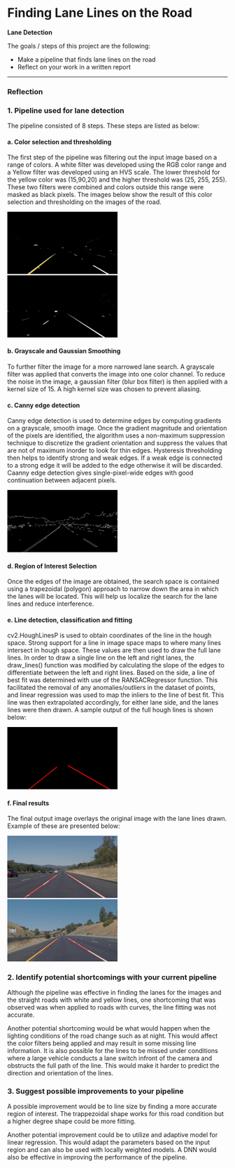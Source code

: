 # **Finding Lane Lines on the Road** 


**Lane Detection**

The goals / steps of this project are the following:
* Make a pipeline that finds lane lines on the road
* Reflect on your work in a written report

---

### Reflection

### 1. Pipeline used for lane detection
The pipeline consisted of 8 steps. These steps are listed as below:
#### a. Color selection and thresholding
The first step of the pipeline was filtering out the input image based on a range of colors. A white filter was developed using the RGB color range and a Yellow filter was developed using an HVS scale. The lower threshold for the yellow color was (15,90,20) and the higher threshold was (25, 255, 255). These two filters were combined and colors outside this range were masked as black pixels. The images below show the result of this color selection and thresholding on the images of the road.

<img src = "./test_images_output/mask_whiteCarLaneSwitch.jpg" height="50%" width="50%" >
<img src = "./test_images_output/mask_solidWhiteRight.jpg" height="50%" width="50%" /> 

#### b. Grayscale and Gaussian Smoothing
To further filter the image for a more narrowed lane search. A grayscale filter was applied that converts the image into one color channel. To reduce the noise in the image, a gaussian filter (blur box filter) is then applied with a kernel size of 15. A high kernel size was chosen to prevent aliasing. 

#### c. Canny edge detection
Canny edge detection is used to determine edges by computing gradients on a grayscale, smooth image. Once the gradient magnitude and orientation of the pixels are identified, the algorithm uses a non-maximum suppression technique to discretize the gradient orientation and suppress the values that are not of maximum inorder to look for thin edges. Hysteresis thresholding then helps to identify strong and weak edges. If a weak edge is connected to a strong edge it will be added to the edge otherwise it will be discarded. Caanny edge detection gives single-pixel-wide edges with good continuation between adjacent pixels. 

<img src = "./test_images_output/canny_solidYellowLeft.jpg" height="50%" width="50%" /> 

#### d. Region of Interest Selection
Once the edges of the image are obtained, the search space is contained using a trapezoidal (polygon) approach to narrow down the area in which the lanes will be located. This will help us localize the search for the lane lines and reduce interference. 

#### e. Line detection, classification and fitting
cv2.HoughLinesP is used to obtain coordinates of the line in the hough space. Strong support for a line in image space maps to where many lines intersect in hough space. These values are then used to draw the full lane lines. In order to draw a single line on the left and right lanes, the draw_lines() function was modified by calculating the slope of the edges to differentiate between the left and right lines. Based on the side, a line of best fit was determined with use of the RANSACRegressor function. This facilitated the removal of any anomalies/outliers in the dataset of points, and linear regression was used to map the inliers to the line of best fit. This line was then extrapolated accordingly, for either lane side, and the lanes lines were then drawn. A sample output of the full hough lines is shown below:

<img src = "./test_images_output/hough_solidWhiteCurve.jpg" height="50%" width="50%" /> 

#### f. Final results
The final output image overlays the original image with the lane lines drawn. Example of these are presented below:

<img src = "./test_images_output/solidWhiteRight.jpg" height="50%" width="50%" /> 
<img src = "./test_images_output/solidYellowCurve2.jpg" height="50%" width="50%"> 


### 2. Identify potential shortcomings with your current pipeline

Although the pipeline was effective in finding the lanes for the images and the straight roads with white and yellow lines, one shortcoming that was observed was when applied to roads with curves, the line fitting was not accurate. 

Another potential shortcoming would be what would happen when the lighting conditions of the road change such as at night. This would affect the color filters being applied and may result in some missing line information. It is also possible for the lines to be missed under conditions where a large vehicle conducts a lane switch infront of the camera and obstructs the full path of the line. This would make it harder to predict the direction and orientation of the lines. 

### 3. Suggest possible improvements to your pipeline

A possible improvement would be to line size by finding a more accurate region of interest. The trappezoidal shape works for this road condition but a higher degree shape could be more fitting. 

Another potential improvement could be to utilize and adaptive model for linear regression. This would adapt the parameters based on the input region and can also be used with locally weighted models. A DNN would also be effective in improving the performance of the pipeline. 
